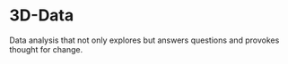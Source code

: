 # 3D-Data
Data analysis that not only explores but answers questions and provokes thought for change.
